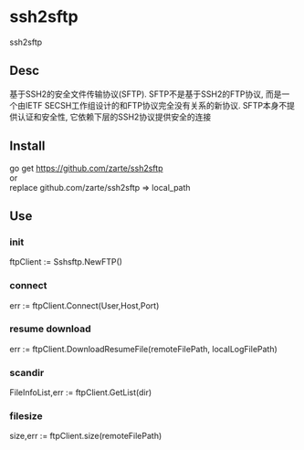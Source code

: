 # ssh2sftp
ssh2sftp   
## Desc
基于SSH2的安全文件传输协议(SFTP). SFTP不是基于SSH2的FTP协议, 而是一个由IETF SECSH工作组设计的和FTP协议完全没有关系的新协议. SFTP本身不提供认证和安全性, 它依赖下层的SSH2协议提供安全的连接
## Install
go get https://github.com/zarte/ssh2sftp  
or   
replace github.com/zarte/ssh2sftp => local_path

## Use
### init
ftpClient := Sshsftp.NewFTP() 
### connect
err := ftpClient.Connect(User,Host,Port)
### resume download
err := ftpClient.DownloadResumeFile(remoteFilePath, localLogFilePath)
### scandir
FileInfoList,err := ftpClient.GetList(dir)
### filesize
size,err := ftpClient.size(remoteFilePath)
